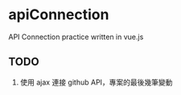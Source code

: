 # apiConnection
API Connection practice written in vue.js

## TODO
1. 使用 ajax 連接 github API，專案的最後幾筆變動